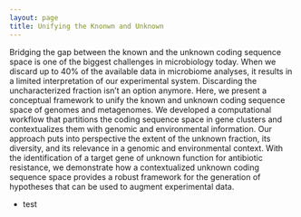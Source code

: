 ```yaml
---
layout: page
title: Unifying the Knonwn and Unknown
---
```


<p>
Bridging the gap between the known and the unknown coding sequence space is one of the biggest challenges in microbiology today. When we discard up to 40% of the available data in microbiome analyses, it results in a limited interpretation of our experimental system. Discarding the uncharacterized fraction isn’t an option anymore. Here, we present a conceptual framework to unify the known and unknown coding sequence space of genomes and metagenomes. We developed a computational workflow that partitions the coding sequence space in gene clusters and contextualizes them with genomic and environmental information. Our approach puts into perspective the extent of the unknown fraction, its diversity, and its relevance in a genomic and environmental context. With the identification of a target gene of unknown function for antibiotic resistance, we demonstrate how a contextualized unknown coding sequence space provides a robust framework for the generation of hypotheses that can be used to augment experimental data.
</p>

<p>
<ul>
<li>test</li>
</ul>
</p>
